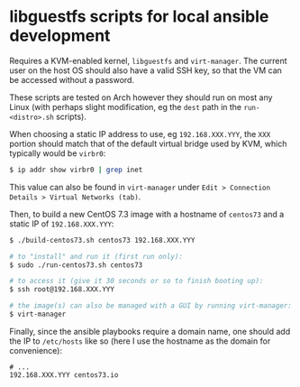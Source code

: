 # libguestfs scripts for local ansible development

Requires a KVM-enabled kernel, `libguestfs` and `virt-manager`. The current user on the host OS should also have a valid SSH key, so that the VM can be accessed without a password.

These scripts are tested on Arch however they should run on most any Linux (with perhaps slight modification, eg the `dest` path in the `run-<distro>.sh` scripts).

When choosing a static IP address to use, eg `192.168.XXX.YYY`, the `XXX` portion should match that of the default virtual bridge used by KVM, which typically would be `virbr0`:

```bash
$ ip addr show virbr0 | grep inet
```

This value can also be found in `virt-manager` under `Edit > Connection Details > Virtual Networks (tab)`.

Then, to build a new CentOS 7.3 image with a hostname of `centos73` and a static IP of `192.168.XXX.YYY`:

```bash
$ ./build-centos73.sh centos73 192.168.XXX.YYY

# to "install" and run it (first run only):
$ sudo ./run-centos73.sh centos73

# to access it (give it 30 seconds or so to finish booting up):
$ ssh root@192.168.XXX.YYY

# the image(s) can also be managed with a GUI by running virt-manager:
$ virt-manager
```

Finally, since the ansible playbooks require a domain name, one should add the IP to `/etc/hosts` like so (here I use the hostname as the domain for convenience):

```
# ...
192.168.XXX.YYY centos73.io
```
